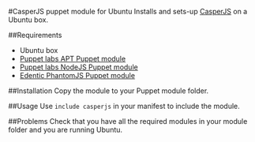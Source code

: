 #CasperJS puppet module for Ubuntu
Installs and sets-up [CasperJS](http://casperjs.org/) on a Ubuntu box.

##Requirements
- Ubuntu box
- [Puppet labs APT Puppet module](https://forge.puppetlabs.com/puppetlabs/apt)
-  [Puppet labs NodeJS Puppet module](https://forge.puppetlabs.com/puppetlabs/nodejs)
- [Edentic PhantomJS Puppet module](https://github.com/Edentic/puppet-phantomjs)

##Installation
Copy the module to your Puppet module folder.

##Usage
Use `include casperjs` in your manifest to include the module.

##Problems
Check that you have all the required modules in your module folder and you are running Ubuntu.
